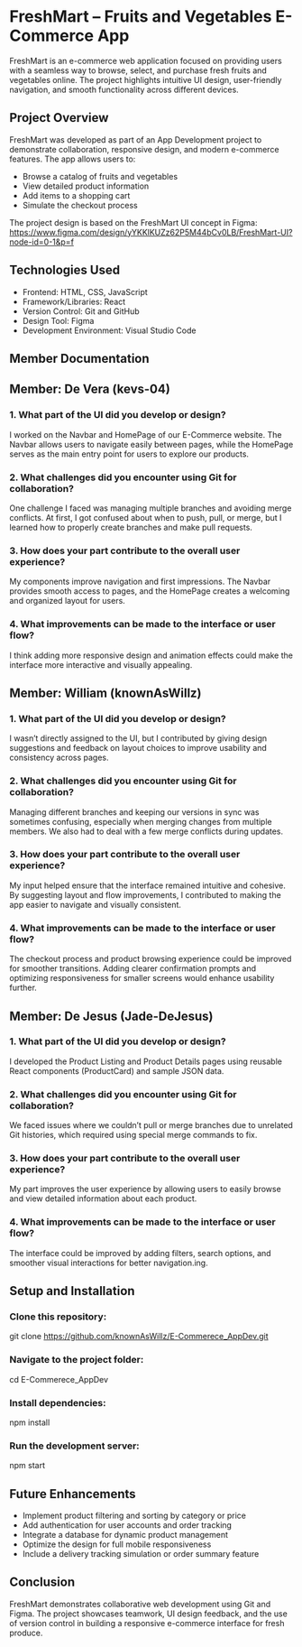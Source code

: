 # FreshMart – Fruits and Vegetables E-Commerce App
FreshMart is an e-commerce web application focused on providing users with a seamless way to browse, select, and purchase fresh fruits and vegetables online.
The project highlights intuitive UI design, user-friendly navigation, and smooth functionality across different devices.

## Project Overview
FreshMart was developed as part of an App Development project to demonstrate collaboration, responsive design, and modern e-commerce features.
The app allows users to:

- Browse a catalog of fruits and vegetables
- View detailed product information
- Add items to a shopping cart
- Simulate the checkout process

The project design is based on the FreshMart UI concept in Figma:
https://www.figma.com/design/yYKKlKUZz62P5M44bCv0LB/FreshMart-UI?node-id=0-1&p=f

## Technologies Used

- Frontend: HTML, CSS, JavaScript
- Framework/Libraries: React
- Version Control: Git and GitHub
- Design Tool: Figma
- Development Environment: Visual Studio Code

## Member Documentation

## Member: De Vera (kevs-04)

### 1. What part of the UI did you develop or design?
I worked on the Navbar and HomePage of our E-Commerce website. The Navbar allows users to navigate easily between pages, while the HomePage serves as the main entry point for users to explore our products.

### 2. What challenges did you encounter using Git for collaboration?
One challenge I faced was managing multiple branches and avoiding merge conflicts. At first, I got confused about when to push, pull, or merge, but I learned how to properly create branches and make pull requests.

### 3. How does your part contribute to the overall user experience?
My components improve navigation and first impressions. The Navbar provides smooth access to pages, and the HomePage creates a welcoming and organized layout for users.

### 4. What improvements can be made to the interface or user flow?
I think adding more responsive design and animation effects could make the interface more interactive and visually appealing.


## Member: William (knownAsWillz)

### 1. What part of the UI did you develop or design?
I wasn’t directly assigned to the UI, but I contributed by giving design suggestions and feedback on layout choices to improve usability and consistency across pages.

### 2. What challenges did you encounter using Git for collaboration?
Managing different branches and keeping our versions in sync was sometimes confusing, especially when merging changes from multiple members. We also had to deal with a few merge conflicts during updates.

### 3. How does your part contribute to the overall user experience?
My input helped ensure that the interface remained intuitive and cohesive. By suggesting layout and flow improvements, I contributed to making the app easier to navigate and visually consistent.

### 4. What improvements can be made to the interface or user flow?
The checkout process and product browsing experience could be improved for smoother transitions. Adding clearer confirmation prompts and optimizing responsiveness for smaller screens would enhance usability further.

## Member: De Jesus (Jade-DeJesus)

### 1. What part of the UI did you develop or design?
I developed the Product Listing and Product Details pages using reusable React components (ProductCard) and sample JSON data.

### 2. What challenges did you encounter using Git for collaboration?
We faced issues where we couldn’t pull or merge branches due to unrelated Git histories, which required using special merge commands to fix.

### 3. How does your part contribute to the overall user experience?
My part improves the user experience by allowing users to easily browse and view detailed information about each product.

### 4. What improvements can be made to the interface or user flow?
The interface could be improved by adding filters, search options, and smoother visual interactions for better navigation.ing.


## Setup and Installation

### Clone this repository:
git clone https://github.com/knownAsWillz/E-Commerece_AppDev.git

### Navigate to the project folder:
cd E-Commerece_AppDev

### Install dependencies:
npm install

### Run the development server:
npm start

## Future Enhancements

- Implement product filtering and sorting by category or price
- Add authentication for user accounts and order tracking
- Integrate a database for dynamic product management
- Optimize the design for full mobile responsiveness
- Include a delivery tracking simulation or order summary feature

## Conclusion

FreshMart demonstrates collaborative web development using Git and Figma.
The project showcases teamwork, UI design feedback, and the use of version control in building a responsive e-commerce interface for fresh produce.
